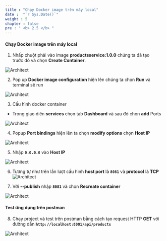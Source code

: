 ```yaml
---
title : "Chạy Docker image trên máy local"
date :  "`r Sys.Date()`" 
weight : 5
chapter : false
pre : " <b> 2.5 </b> "
---
```


#### Chạy Docker image trên máy local

1.  Nhấp chuột phải vào image  **productsservice:1.0.0** chúng ta đã tạo trước đó và chọn **Create Container**.

![Architect](/images/1/createDocker/14.png?featherlight=false&width=60pc)

2. Pop up **Docker image configuration** hiện lên chúng ta chọn **Run** và terminal sẽ run 

![Architect](/images/1/runDocker/02.png?featherlight=false&width=60pc)

3. Cấu hình docker container

- Trong giao diên **services** chọn tab **Dashboard** và sau đó chọn **add** Ports

![Architect](/images/1/runDocker/03.png?featherlight=false&width=60pc)

4. Popup **Port bindings** hiện lên ta chọn **modify options** chọn **Host IP**

![Architect](/images/1/runDocker/04.png?featherlight=false&width=60pc)

5. Nhập **```0.0.0.0```** vào  **Host IP** 

![Architect](/images/1/runDocker/05.png?featherlight=false&width=60pc)

6. Tương tự như trên lần lượt cấu hình **host port** là **```8081```** và **protocol** là **TCP**
![Architect](/images/1/runDocker/06.png?featherlight=false&width=60pc)

7. Với **--publish** nhập  **```8081```** và chọn **Recreate container**

![Architect](/images/1/runDocker/07.png?featherlight=false&width=60pc)

#### Test ứng dụng trên postman
8. Chạy project và test trên postman bằng cách tạo request HTTP **GET** với đường dẫn **```http://localhost:8081/api/products```**

![Architect](/images/1/repareIntelli/12.png?featherlight=false&width=60pc)